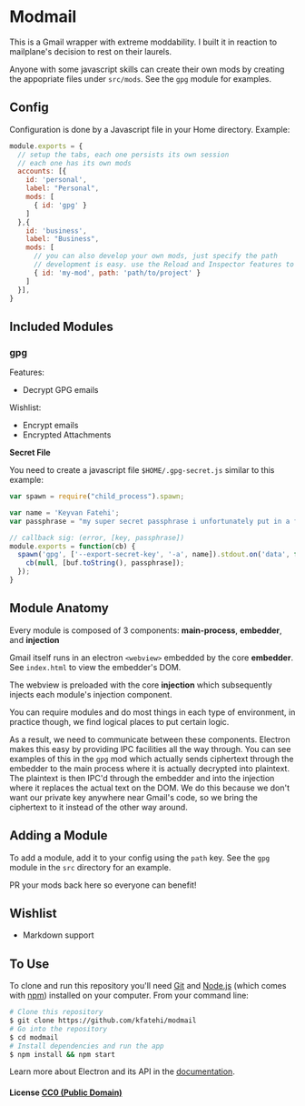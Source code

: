 # Modmail

This is a Gmail wrapper with extreme moddability. I built it in reaction to mailplane's decision to rest on their laurels.

Anyone with some javascript skills can create their own mods by creating the appopriate files under `src/mods`. See the `gpg` module for examples.

## Config

Configuration is done by a Javascript file in your Home directory. Example:

```js
module.exports = {
  // setup the tabs, each one persists its own session
  // each one has its own mods
  accounts: [{
    id: 'personal',
    label: "Personal",
    mods: [
      { id: 'gpg' }
    ]
  },{
    id: 'business',
    label: "Business",
    mods: [
      // you can also develop your own mods, just specify the path
      // development is easy. use the Reload and Inspector features to build mods quickly
      { id: 'my-mod', path: 'path/to/project' }
    ]
  }],
}
```

## Included Modules

### gpg

Features:
* Decrypt GPG emails

Wishlist:
* Encrypt emails
* Encrypted Attachments

**Secret File**

You need to create a javascript file `$HOME/.gpg-secret.js` similar to this example:

```js
var spawn = require("child_process").spawn;

var name = 'Keyvan Fatehi';
var passphrase = "my super secret passphrase i unfortunately put in a file!"

// callback sig: (error, [key, passphrase])
module.exports = function(cb) {
  spawn('gpg', ['--export-secret-key', '-a', name]).stdout.on('data', function(buf) {
    cb(null, [buf.toString(), passphrase]);
  });
}
```

## Module Anatomy

Every module is composed of 3 components: **main-process**, **embedder**, and **injection**

Gmail itself runs in an electron `<webview>` embedded by the core **embedder**. See `index.html` to view the embedder's DOM.

The webview is preloaded with the core **injection** which subsequently injects each module's injection component.

You can require modules and do most things in each type of environment, in practice though, we find logical places to put certain logic.

As a result, we need to communicate between these components. Electron makes this easy by providing IPC facilities all the way through. You can see examples of this in the `gpg` mod which actually sends ciphertext through the embedder to the main process where it is actually decrypted into plaintext. The plaintext is then IPC'd through the embedder and into the injection where it replaces the actual text on the DOM. We do this because we don't want our private key anywhere near Gmail's code, so we bring the ciphertext to it instead of the other way around.

## Adding a Module

To add a module, add it to your config using the `path` key. See the `gpg` module in the `src` directory for an example.

PR your mods back here so everyone can benefit!

## Wishlist

* Markdown support

## To Use

To clone and run this repository you'll need [Git](https://git-scm.com) and [Node.js](https://nodejs.org/en/download/) (which comes with [npm](http://npmjs.com)) installed on your computer. From your command line:

```bash
# Clone this repository
$ git clone https://github.com/kfatehi/modmail
# Go into the repository
$ cd modmail
# Install dependencies and run the app
$ npm install && npm start
```

Learn more about Electron and its API in the [documentation](http://electron.atom.io/docs/latest).

#### License [CC0 (Public Domain)](LICENSE.md)
